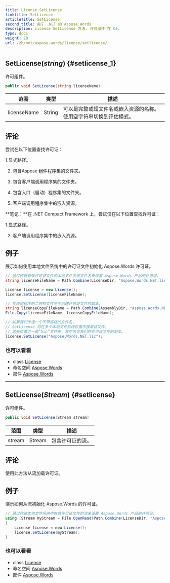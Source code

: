 ```yaml
---
title: License.SetLicense
linktitle: SetLicense
articleTitle: SetLicense
second_title: 用于 .NET 的 Aspose.Words
description: License SetLicense 方法. 许可组件 在 C#.
type: docs
weight: 20
url: /zh/net/aspose.words/license/setlicense/
---
```

## SetLicense(*string*) {#setlicense_1}

许可组件。

```csharp
public void SetLicense(string licenseName)
```

| 范围 | 类型 | 描述 |
| --- | --- | --- |
| licenseName | String | 可以是完整或短文件名或嵌入资源的名称。 使用空字符串切换到评估模式。 |

## 评论

尝试在以下位置查找许可证：

1.显式路径。

2. 包含Aspose 组件程序集的文件夹。

3. 包含客户端调用程序集的文件夹。

4. 包含入口（启动）程序集的文件夹。

5. 客户端调用程序集中的嵌入资源。

**笔记：**在 .NET Compact Framework 上，尝试仅在以下位置查找许可证：

1.显式路径。

2. 客户端调用程序集中的嵌入资源。

## 例子

展示如何使用本地文件系统中的许可证文件初始化 Aspose.Words 许可证。

```csharp
// 通过传递有效许可证文件的本地文件系统文件名来设置 Aspose.Words 产品的许可证。
string licenseFileName = Path.Combine(LicenseDir, "Aspose.Words.NET.lic");

License license = new License();
license.SetLicense(licenseFileName);

// 在应用程序的二进制文件夹中创建许可证文件的副本。
string licenseCopyFileName = Path.Combine(AssemblyDir, "Aspose.Words.NET.lic");
File.Copy(licenseFileName, licenseCopyFileName);

// 如果我们传递一个不带路径的文件名，
// SetLicense 将在多个本地文件系统位置中搜索该文件。
// 这些位置之一是“bin”文件夹，其中包含我们的许可证文件的副本。
license.SetLicense("Aspose.Words.NET.lic");
```

### 也可以看看

* class [License](../)
* 命名空间 [Aspose.Words](../../../aspose.words/)
* 部件 [Aspose.Words](../../../)

---

## SetLicense(*Stream*) {#setlicense}

许可组件。

```csharp
public void SetLicense(Stream stream)
```

| 范围 | 类型 | 描述 |
| --- | --- | --- |
| stream | Stream | 包含许可证的流。 |

## 评论

使用此方法从流加载许可证。

## 例子

演示如何从流初始化 Aspose.Words 的许可证。

```csharp
// 通过传递本地文件系统中有效许可证文件的流来设置 Aspose.Words 产品的许可证。
using (Stream myStream = File.OpenRead(Path.Combine(LicenseDir, "Aspose.Words.NET.lic")))
{
    License license = new License();
    license.SetLicense(myStream);
}
```

### 也可以看看

* class [License](../)
* 命名空间 [Aspose.Words](../../../aspose.words/)
* 部件 [Aspose.Words](../../../)
